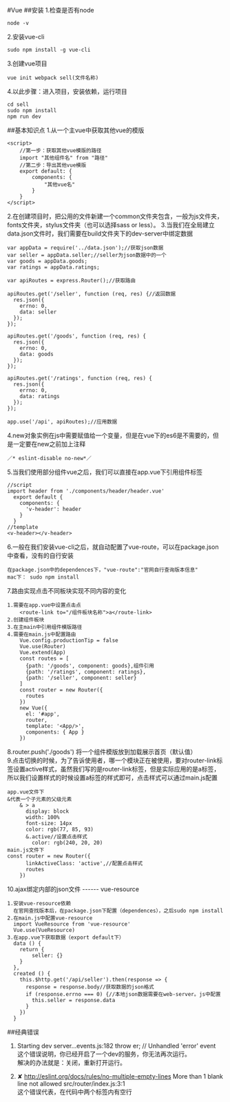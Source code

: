 #Vue
##安装
1.检查是否有node

	node -v
2.安装vue-cli

	sudo npm install -g vue-cli
3.创建vue项目

	vue init webpack sell(文件名称)
4.以此步骤：进入项目，安装依赖，运行项目

	cd sell
	sudo npm install
	npm run dev
##基本知识点
1.从一个主vue中获取其他vue的模版

	<script>
		//第一步：获取其他vue模版的路径
		import "其他组件名" from "路径"
		//第二步：导出其他vue模版
		export default: {
			components: {
				"其他vue名"
			}
		}
	</script>
2.在创建项目时，把公用的文件新建一个common文件夹包含，一般为js文件夹，fonts文件夹，stylus文件夹（也可以选择sass or less）。
3.当我们在全局建立data.json文件时，我们需要在build文件夹下的dev-server中绑定数据

	var appData = require('../data.json');//获取json数据
	var seller = appData.seller;//seller为json数据中的一个
	var goods = appData.goods;
	var ratings = appData.ratings;
	
	var apiRoutes = express.Router();//获取路由
	
	apiRoutes.get('/seller', function (req, res) {//返回数据
	  res.json({
	    errno: 0,
	    data: seller
	  });
	});
	
	apiRoutes.get('/goods', function (req, res) {
	  res.json({
	    errno: 0,
	    data: goods
	  });
	});
	
	apiRoutes.get('/ratings', function (req, res) {
	  res.json({
	    errno: 0,
	    data: ratings
	  });
	});
	
	app.use('/api', apiRoutes);//应用数据
4.new对象实例在js中需要赋值给一个变量，但是在vue下的es6是不需要的，但是一定要在new之前加上注释
	
	／* eslint-disable no-new*／
5.当我们使用部分组件vue之后，我们可以直接在app.vue下引用组件标签
	
	//script
	import header from './components/header/header.vue'
	  export default {
	    components: {
	      'v-header': header
	    }
	  }
	//template
	<v-header></v-header>
6.一般在我们安装vue-cli之后，就自动配置了vue-route，可以在package.json中查看，没有的自行安装

	在package.json中的dependences下，"vue-route":"官网自行查询版本信息"
	mac下： sudo npm install
7.路由实现点击不同板块实现不同内容的变化
	
	1.需要在app.vue中设置点击点
		<route-link to="/组件板块名称">a</route-link>
	2.创建组件板块
	3.在主main中引用组件模版路径
	4.需要在main.js中配置路由
		Vue.config.productionTip = false
		Vue.use(Router)
		Vue.extend(App)
		const routes = [
		  {path: '/goods', component: goods},组件引用
		  {path: '/ratings', component: ratings},
		  {path: '/seller', component: seller}
		]
		const router = new Router({
		  routes
		})
		new Vue({
		  el: '#app',
		  router,
		  template: '<App/>',
		  components: { App }
		})
8.router.push('./goods') 将一个组件模版放到加载展示首页（默认值）  
9.点击切换的时候，为了告诉使用者，哪一个模块正在被使用，要对router-link标签设置active样式，虽然我们写的是router-link标签，但是实际应用的是a标签，所以我们设置样式的时候设置a标签的样式即可，点击样式可以通过main.js配置
	
	app.vue文件下
	&代表一个子元素的父级元素
		& > a
          display: block
          width: 100%
          font-size: 14px
          color: rgb(77, 85, 93)
          &.active//设置点击样式
            color: rgb(240, 20, 20)
    main.js文件下
    const router = new Router({
		  linkActiveClass: 'active',//配置点击样式
		  routes
		})
10.ajax绑定内部的json文件 ------ vue-resource

	1.安装vue-resource依赖
	  在官网查找版本后，在package.json下配置（dependences），之后sudo npm install  
	2.在main.js中配置vue-resource
	  import VueResource from 'vue-resource'
	  Vue.use(VueResource)
	3.在app.vue下获取数据（export default下）
	  data () {
	    return {
	    	seller: {}
	    }
	  },
	  created () {
	  	this.$http.get('/api/seller').then(response => {
	  	  response = response.body//获取数据的json格式
	  	  if (response.errno === 0) {//本地json数据需要在web-server。js中配置
	  	  	this.seller = response.data
	  	  }
	  	})
	  }
	  
##经典错误
1. Starting dev server...events.js:182 throw er; // Unhandled 'error' event  
  这个错误说明，你已经开启了一个dev的服务，你无法再次运行。  
  解决的办法就是：关闭，重新打开运行。  
  
2. ✘  http://eslint.org/docs/rules/no-multiple-empty-lines  More than 1 blank line not allowed  src/router/index.js:3:1  
	这个错误代表，在代码中两个标签内有空行